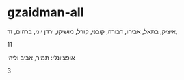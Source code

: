 # gzaidman-all

איציק, בתאל,
אביהו, דבורה,
קובני, קורל,
מושיקו, ירדן
יוני,
ברהום,
זד, 

11

אופציונלי:
תמיר,
אביב וליהי

3